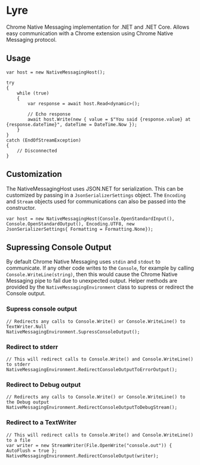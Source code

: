 # Lyre
Chrome Native Messaging implementation for .NET and .NET Core.
Allows easy communication with a Chrome extension using Chrome Native Messaging protocol.

## Usage

    var host = new NativeMessagingHost();

    try
    {
        while (true)
        {
            var response = await host.Read<dynamic>();

            // Echo response
            await host.Write(new { value = $"You said {response.value} at {response.dateTime}", dateTime = DateTime.Now });
        }
    }
    catch (EndOfStreamException)
    {
        // Disconnected
    }
    
## Customization

The NativeMessagingHost uses JSON.NET for serialization. This can be customized by passing in a `JsonSerializerSettings` object.
The `Encoding` and `Stream` objects used for communications can also be passed into the constructor.

    var host = new NativeMessagingHost(Console.OpenStandardInput(), Console.OpenStandardOutput(), Encoding.UTF8, new JsonSerializerSettings{ Formatting = Formatting.None});

## Supressing Console Output

By default Chrome Native Messaging uses `stdin` and `stdout` to communicate. If any other code writes to the `Console`, for example by calling `Console.WriteLine(string)`, then this would cause the Chrome Native Messaging pipe to fail due to unexpected output. Helper methods are provided by the `NativeMessagingEnvironment` class to supress or redirect the Console output.

### Supress console output

    // Redirects any calls to Console.Write() or Console.WriteLine() to TextWriter.Null
    NativeMessagingEnvironment.SupressConsoleOutput();
    
### Redirect to stderr

    // This will redirect calls to Console.Write() and Console.WriteLine() to stderr
    NativeMessagingEnvironment.RedirectConsoleOutputToErrorOutput();

### Redirect to Debug output

    // Redirects any calls to Console.Write() or Console.WriteLine() to the Debug output
    NativeMessagingEnvironment.RedirectConsoleOutputToDebugStream();
    
### Redirect to a TextWriter

    // This will redirect calls to Console.Write() and Console.WriteLine() to a file
    var writer = new StreamWriter(File.OpenWrite("console.out")) { AutoFlush = true };
    NativeMessagingEnvironment.RedirectConsoleOutput(writer);


    
    
    
